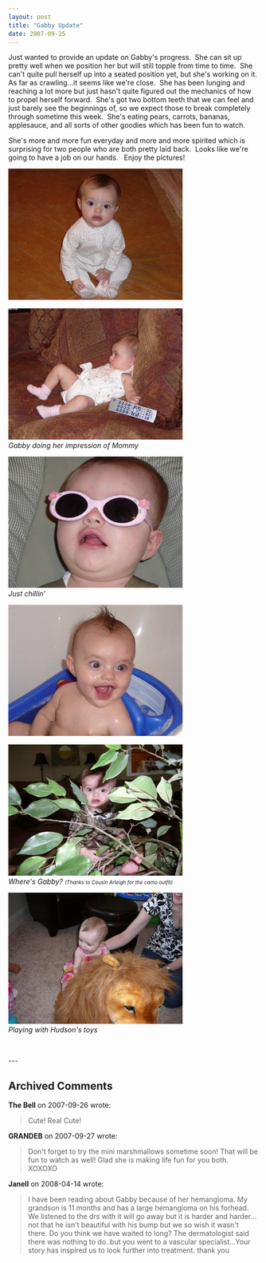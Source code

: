 ```yaml
---
layout: post
title: "Gabby Update"
date: 2007-09-25
---
```


<p>Just wanted to provide an update on Gabby's progress.  She can sit up pretty well when we position her but will still topple from time to time.  She can't quite pull herself up into a seated position yet, but she's working on it.  As far as crawling...it seems like we're close.  She has been lunging and reaching a lot more but just hasn't quite figured out the mechanics of how to propel herself forward.  She's got two bottom teeth that we can feel and just barely see the beginnings of, so we expect those to break completely through sometime this week.  She's eating pears, carrots, bananas, applesauce, and all sorts of other goodies which has been fun to watch.</p>
<p>She's more and more fun everyday and more and more spirited which is surprising for two people who are both pretty laid back.  Looks like we're going to have a job on our hands.   Enjoy the pictures!</p>
<p><img alt="" height="263" src="/assets/images/2007-09-25-P1010182(Custom).jpg" width="350"/></p>
<p><img alt="Gabby doing her impression of Mommy" height="263" src="/assets/images/2007-09-25-P1010166(Custom).jpg" width="350"/><br/>
<em>Gabby doing her impression of Mommy</em></p>
<p><img alt="Just chillin" height="263" src="/assets/images/2007-09-25-P1010123(Custom).jpg" width="350"/><br/>
<em>Just chillin'</em></p>
<p><img alt="" height="263" src="/assets/images/2007-09-25-P1010094(Custom).jpg" width="350"/></p>
<p><img alt="Where" height="263" src="/assets/images/2007-09-25-P1010213(Custom).jpg" width="350"/><br/>
<em>Where's Gabby? <font size="1">(Thanks to Cousin Arleigh for the camo outfit)</font></em></p>
<p><img alt="Playing with Hudson" height="263" s="" src="/assets/images/2007-09-25-P1010155(Custom).jpg" width="350"/><br/>
<em>Playing with Hudson's toys</em></p>
<p> </p>
---

## Archived Comments

**The Bell** on 2007-09-26 wrote:

> Cute! Real Cute!

**GRANDEB** on 2007-09-27 wrote:

> Don't forget to try the mini marshmallows sometime soon!  That will be fun to watch as well!  Glad she is making life fun for you both.  XOXOXO

**Janell** on 2008-04-14 wrote:

> I have been reading about Gabby because of her hemangioma. My grandson is 11 months and has a large hemangioma on his forhead.  We listened to the drs with it will go away but it is harder and harder... not that he isn't beautiful with his bump but we so wish it wasn't there.  Do you think we have waited to long? The dermatologist said there was nothing to do..but you went to a vascular specialist...Your story has inspired us to look further into treatment.  thank you

